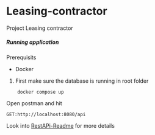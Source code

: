 # Leasing-contractor
Project Leasing contractor


##### Running application

Prerequisits

- Docker


1. First make sure the database is running
in root folder
```
    docker compose up
```

Open postman and hit
```
GET:http://localhost:8080/api
```

Look into [RestAPi-Readme](restapi/Readme.md) for more details


